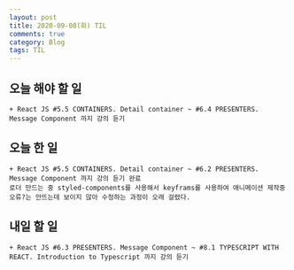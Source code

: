 ```yaml
---
layout: post
title: 2020-09-08(화) TIL
comments: true
category: Blog
tags: TIL
---
```


## 오늘 해야 할 일

    + React JS #5.5 CONTAINERS. Detail container ~ #6.4 PRESENTERS. Message Component 까지 강의 듣기

## 오늘 한 일

    + React JS #5.5 CONTAINERS. Detail container ~ #6.2 PRESENTERS. Message Component 까지 강의 듣기 완료
    로더 만드는 중 styled-components를 사용해서 keyframs를 사용하여 애니메이션 제작중 오류?는 안뜨는데 보이지 않아 수정하는 과정이 오래 걸렸다.

## 내일 할 일

    + React JS #6.3 PRESENTERS. Message Component ~ #8.1 TYPESCRIPT WITH REACT. Introduction to Typescript 까지 강의 듣기
